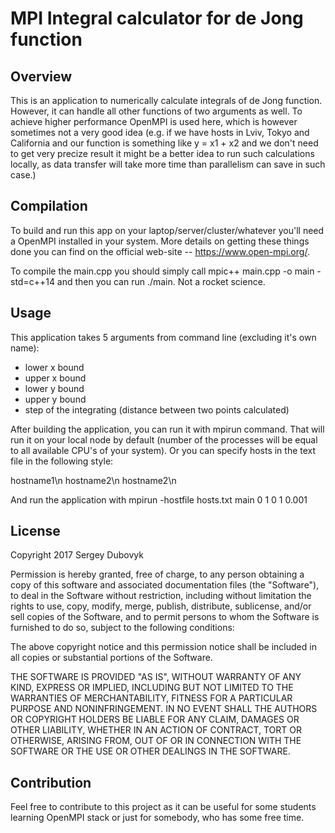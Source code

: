 # MPI Integral calculator for de Jong function

## Overview

This is an application to numerically calculate integrals of de Jong function. However, it can handle all other functions of two arguments as well. To achieve higher performance OpenMPI is used here, which is however sometimes not a very good idea (e.g. if we have hosts in Lviv, Tokyo and California and our function is something like y = x1 + x2 and we don't need to get very precize result it might be a better idea to run such calculations locally, as data transfer will take more time than parallelism can save in such case.)

## Compilation

To build and run this app on your laptop/server/cluster/whatever you'll need a OpenMPI installed in your system. More details on getting these things done you can find on the official web-site -- https://www.open-mpi.org/.

To compile the main.cpp you should simply call mpic++ main.cpp -o main -std=c++14 and then you can run ./main. Not a rocket science.

## Usage

This application takes 5 arguments from command line (excluding it's own name):
- lower x bound
- upper x bound
- lower y bound
- upper y bound
- step of the integrating (distance between two points calculated)

After building the application, you can run it with mpirun command. That will run it on your local node by default (number of the processes will be equal to all available CPU's of your system). Or you can specify hosts in the text file in the following style:

hostname1\n
hostname2\n
hostname2\n

And run the application with mpirun -hostfile hosts.txt main 0 1 0 1 0.001

## License

Copyright 2017 Sergey Dubovyk

Permission is hereby granted, free of charge, to any person obtaining a copy of this software and associated documentation files (the "Software"), to deal in the Software without restriction, including without limitation the rights to use, copy, modify, merge, publish, distribute, sublicense, and/or sell copies of the Software, and to permit persons to whom the Software is furnished to do so, subject to the following conditions:

The above copyright notice and this permission notice shall be included in all copies or substantial portions of the Software.

THE SOFTWARE IS PROVIDED "AS IS", WITHOUT WARRANTY OF ANY KIND, EXPRESS OR IMPLIED, INCLUDING BUT NOT LIMITED TO THE WARRANTIES OF MERCHANTABILITY, FITNESS FOR A PARTICULAR PURPOSE AND NONINFRINGEMENT. IN NO EVENT SHALL THE AUTHORS OR COPYRIGHT HOLDERS BE LIABLE FOR ANY CLAIM, DAMAGES OR OTHER LIABILITY, WHETHER IN AN ACTION OF CONTRACT, TORT OR OTHERWISE, ARISING FROM, OUT OF OR IN CONNECTION WITH THE SOFTWARE OR THE USE OR OTHER DEALINGS IN THE SOFTWARE.

## Contribution

Feel free to contribute to this project as it can be useful for some students learning OpenMPI stack or just for somebody, who has some free time.

